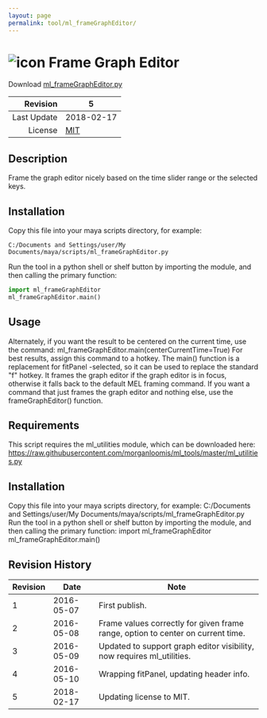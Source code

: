 ```yaml
---
layout: page
permalink: tool/ml_frameGraphEditor/
---
```


# ![icon](https://raw.githubusercontent.com/morganloomis/ml_tools/master/icons//ml_frameGraphEditor.png) Frame Graph Editor
Download [ml_frameGraphEditor.py](https://raw.githubusercontent.com/morganloomis/ml_tools/master/scripts/ml_frameGraphEditor.py)

| Revision | 5 |
|---:|---|
| Last Update | 2018-02-17 |
| License | [MIT](https://opensource.org/licenses/MIT) |

## Description

 Frame the graph editor nicely based on the time slider range or the selected keys. 

## Installation

Copy this file into your maya scripts directory, for example:

`C:/Documents and Settings/user/My Documents/maya/scripts/ml_frameGraphEditor.py`

Run the tool in a python shell or shelf button by importing the module, 
and then calling the primary function:

```python
import ml_frameGraphEditor
ml_frameGraphEditor.main()
```

## Usage

 Alternately, if you want the result to be centered on the current time, use the command:  ml_frameGraphEditor.main(centerCurrentTime=True) For best results, assign this command to a hotkey. The main() function is a replacement for fitPanel -selected, so it can be used to replace the standard "f" hotkey. It frames the graph editor if the graph editor is in focus, otherwise it falls back to the default MEL framing command. If you want a command that just frames the graph editor and nothing else, use the frameGraphEditor() function. 

## Requirements

 This script requires the ml_utilities module, which can be downloaded here: https://raw.githubusercontent.com/morganloomis/ml_tools/master/ml_utilities.py 

## Installation

 Copy this file into your maya scripts directory, for example: C:/Documents and Settings/user/My Documents/maya/scripts/ml_frameGraphEditor.py Run the tool in a python shell or shelf button by importing the module, and then calling the primary function: import ml_frameGraphEditor ml_frameGraphEditor.main() 

## Revision History

| Revision | Date | Note|
|---|---|---|
|1|2016-05-07|First publish.|
|2|2016-05-08|Frame values correctly for given frame range, option to center on current time.|
|3|2016-05-09|Updated to support graph editor visibility, now requires ml_utilities.|
|4|2016-05-10|Wrapping fitPanel, updating header info.|
|5|2018-02-17|Updating license to MIT.|
